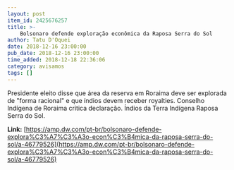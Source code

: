 ```yaml
---
layout: post
item_id: 2425676257
title: >-
    Bolsonaro defende exploração econômica da Raposa Serra do Sol
author: Tatu D'Oquei
date: 2018-12-16 23:00:00
pub_date: 2018-12-16 23:00:00
time_added: 2018-12-18 22:36:06
category: avisamos
tags: []
---
```


Presidente eleito disse que área da reserva em Roraima deve ser explorada de "forma racional" e que índios devem receber royalties. Conselho Indígena de Roraima critica declaração. Índios da Terra Indígena Raposa Serra do Sol.

**Link:** [https://amp.dw.com/pt-br/bolsonaro-defende-explora%C3%A7%C3%A3o-econ%C3%B4mica-da-raposa-serra-do-sol/a-46779526](https://amp.dw.com/pt-br/bolsonaro-defende-explora%C3%A7%C3%A3o-econ%C3%B4mica-da-raposa-serra-do-sol/a-46779526)

